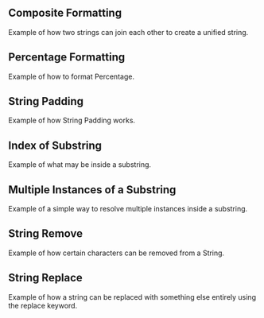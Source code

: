 Composite Formatting
---

Example of how two strings can join each other to create a unified string.


Percentage Formatting
----

Example of how to format Percentage.


String Padding
-----

Example of how String Padding works.


Index of Substring
----

Example of what may be inside a substring.


Multiple Instances of a Substring
-----------

Example of a simple way to resolve multiple instances inside a substring.


String Remove
----

Example of how certain characters can be removed from a String.


String Replace
----

Example of how a string can be replaced with something else entirely using the replace keyword.
